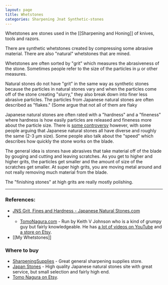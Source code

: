 ```yaml
---
layout: page
title: Whetstones
categories: Sharpening Jnat Synthetic-stones
---
```


Whetstones are stones used in the [[Sharpening and Honing]] of knives, tools and razors.

There are synthetic whetstones created by compressing some abrasive material. There are also "natural" whetstones that are mined.

Whetstones are often sorted by "grit" which measures the abrasiveness of the stone. Sometimes people refer to the size of the particles in μ or other measures.

Natural stones do not have "grit" in the same way as synthetic stones because the particles in natural stones vary and when the particles come off of the stone creating "slurry," they also break down into finer less abrasive particles. The particles from Japanese natural stones are often described as "flakes." (Some argue that not all of them are flaky

Japanese natural stones are often rated with a "hardness" and a "fineness" where hardness is how easily particles are released and fineness more about the particle size. There is [some controversy](https://www.badgerandblade.com/forum/threads/what-is-hardness-in-a-finishing-stone-and-how-does-it-affect-its-finishing-character.326472/) however, with some people arguing that Japanese natural stones all have diverse and roughly the same (2-3 μm size). Some people also talk about the "speed" which describes how quickly the stone works on the blade.

The general idea is stones have abrasives that take material off of the blade by gouging and cutting and leaving scratches. As you get to higher and higher grits, the particles get smaller and the amount of size of the scratches get smaller. At super high grits, you are moving metal around and not really removing much material from the blade.

The "finishing stones" at high grits are really mostly polishing.

---
### References:

- [JNS Grit, Fines and Hardness - Japanese Natural Stones.com](https://www.japanesenaturalstones.com/jns-grit-fines-and-hardnes/)
- - [TomoNagura.com](http://www.tomonagura.com/) - Run by Keith V Johnson who is a kind of grumpy guy but fairly knowledgeable. He has [a lot of videos on YouTube](https://www.youtube.com/channel/UCoAzNayVM73aqORQICPdQcg) and [a store on Etsy](https://www.etsy.com/market/tomo_nagura).
- [[My Whetstones]]

### Where to buy

- [SharpeningSupplies](https://www.sharpeningsupplies.com/) - Great general sharpening supplies store.
- [Japan Stones](https://www.japanstones.com/) - High quality Japanese natural stones site with great service, but small selection and fairly high end.
- [Tomo Nagura on Etsy](https://www.etsy.com/market/tomo_nagura).